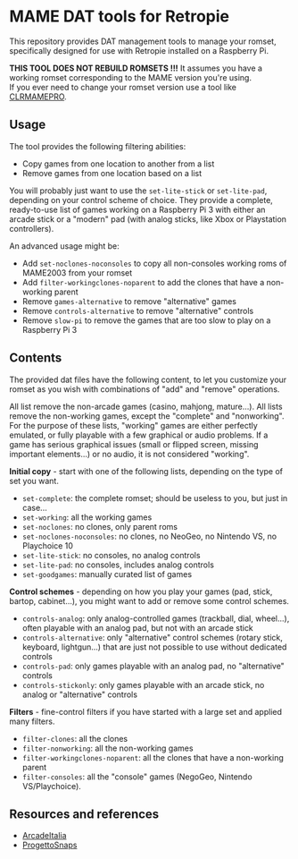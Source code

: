 # MAME DAT tools for Retropie

This repository provides DAT management tools to manage your romset, specifically designed for use with Retropie installed on a Raspberry Pi.

**THIS TOOL DOES NOT REBUILD ROMSETS !!!** It assumes you have a working romset corresponding to the MAME version you're using.  
If you ever need to change your romset version use a tool like [CLRMAMEPRO](https://mamedev.emulab.it/clrmamepro/).

## Usage

The tool provides the following filtering abilities:

* Copy games from one location to another from a list
* Remove games from one location based on a list

You will probably just want to use the `set-lite-stick` or `set-lite-pad`, depending on your control scheme of choice. They provide a complete, ready-to-use list of games working on a Raspberry Pi 3 with either an arcade stick or a "modern" pad (with analog sticks, like Xbox or Playstation controllers).

An advanced usage might be:

* Add `set-noclones-noconsoles` to copy all non-consoles working roms of MAME2003 from your romset
* Add `filter-workingclones-noparent` to add the clones that have a non-working parent
* Remove `games-alternative` to remove "alternative" games
* Remove `controls-alternative` to remove "alternative" controls
* Remove `slow-pi` to remove the games that are too slow to play on a Raspberry Pi 3

## Contents

The provided dat files have the following content, to let you customize your romset as you wish with combinations of "add" and "remove" operations.

All list remove the non-arcade games (casino, mahjong, mature...). All lists remove the non-working games, except the "complete" and "nonworking".  
For the purpose of these lists, "working" games are either perfectly emulated, or fully playable with a few graphical or audio problems. If a game has serious graphical issues (small or flipped screen, missing important elements...) or no audio, it is not considered "working".

**Initial copy** - start with one of the following lists, depending on the type of set you want.

* `set-complete`: the complete romset; should be useless to you, but just in case...
* `set-working`: all the working games
* `set-noclones`: no clones, only parent roms
* `set-noclones-noconsoles`: no clones, no NeoGeo, no Nintendo VS, no Playchoice 10
* `set-lite-stick`: no consoles, no analog controls
* `set-lite-pad`: no consoles, includes analog controls
* `set-goodgames`: manually curated list of games

**Control schemes** - depending on how you play your games (pad, stick, bartop, cabinet...), you might want to add or remove some control schemes.

* `controls-analog`: only analog-controlled games (trackball, dial, wheel...), often playable with an analog pad, but not with an arcade stick
* `controls-alternative`: only "alternative" control schemes (rotary stick, keyboard, lightgun...) that are just not possible to use without dedicated controls
* `controls-pad`: only games playable with an analog pad, no "alternative" controls
* `controls-stickonly`: only games playable with an arcade stick, no analog or "alternative" controls

**Filters** - fine-control filters if you have started with a large set and applied many filters.

* `filter-clones`: all the clones
* `filter-nonworking`: all the non-working games
* `filter-workingclones-noparent`: all the clones that have a non-working parent
* `filter-consoles`: all the "console" games (NegoGeo, Nintendo VS/Playchoice).

## Resources and references

* [ArcadeItalia](http://adb.arcadeitalia.net/)
* [ProgettoSnaps](http://progettosnaps.net/)